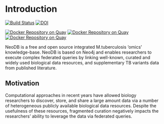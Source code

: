 # Introduction

[![Build Status](https://travis-ci.org/COMBAT-TB/combat-tb-db.svg?branch=master)](https://travis-ci.org/COMBAT-TB/combat-tb-db) [![DOI](https://zenodo.org/badge/DOI/10.5281/zenodo.1219127.svg)](https://doi.org/10.5281/zenodo.1219127)

[![Docker Repository on Quay](https://quay.io/repository/combat-tb/combattb-db/status "Docker Repository on Quay")](https://quay.io/repository/combat-tb/combattb-db) [![Docker Repository on Quay](https://quay.io/repository/combat-tb/combattb-dc/status "Docker Repository on Quay")](https://quay.io/repository/combat-tb/combattb-dc) [![Docker Repository on Quay](https://quay.io/repository/combat-tb/combattb-es/status "Docker Repository on Quay")](https://quay.io/repository/combat-tb/combattb-es)

NeoDB is a free and open source integrated M.tuberculosis ‘omics’ knowledge-base. NeoDB is based on Neo4j and enables researchers to execute complex federated queries by linking well-known, curated and widely used biological data resources, and supplementary TB variants data from published literature.

## Motivation

Computational approaches in recent years have allowed biology researchers to discover, store, and share a large amount data via a number of heterogeneous publicly available biological data resources. Despite the usefulness of these resources, fragmented curation negatively impacts the researchers’ ability to leverage the data via federated queries.
